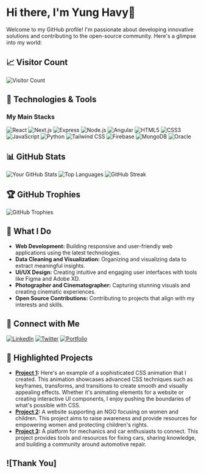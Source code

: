 # Hi there, I'm Yung Havy👋


Welcome to my GitHub profile! I'm passionate about developing innovative solutions and contributing to the open-source community. Here's a glimpse into my world:

## 📈 Visitor Count

![Visitor Count](https://hitcounter.pythonanywhere.com/count/tag.svg?url=https%3A%2F%2Fgithub.com%2Fyunghavy%2Fyunghavy)


## 🔧 Technologies & Tools

### My Main Stacks
![React](https://img.shields.io/badge/-React-61DAFB?style=flat-square&logo=react&logoColor=black)
![Next.js](https://img.shields.io/badge/-Next.js-000000?style=flat-square&logo=next.js&logoColor=white)
![Express](https://img.shields.io/badge/-Express-000000?style=flat-square&logo=express&logoColor=white)
![Node.js](https://img.shields.io/badge/-Node.js-339933?style=flat-square&logo=node.js&logoColor=white)
![Angular](https://img.shields.io/badge/-Angular-DD0031?style=flat-square&logo=angular&logoColor=white)
![HTML5](https://img.shields.io/badge/-HTML5-E34F26?style=flat-square&logo=html5&logoColor=white)
![CSS3](https://img.shields.io/badge/-CSS3-1572B6?style=flat-square&logo=css3&logoColor=white)
![JavaScript](https://img.shields.io/badge/-JavaScript-F7DF1E?style=flat-square&logo=javascript&logoColor=black)
![Python](https://img.shields.io/badge/-Python-3776AB?style=flat-square&logo=python&logoColor=white)
![Tailwind CSS](https://img.shields.io/badge/-Tailwind%20CSS-38B2AC?style=flat-square&logo=tailwind-css&logoColor=white)
![Firebase](https://img.shields.io/badge/-Firebase-FFCA28?style=flat-square&logo=firebase&logoColor=black)
![MongoDB](https://img.shields.io/badge/-MongoDB-47A248?style=flat-square&logo=mongodb&logoColor=white)
![Oracle](https://img.shields.io/badge/-Oracle-F80000?style=flat-square&logo=oracle&logoColor=white)

## 📊 GitHub Stats

![Your GitHub Stats](https://github-readme-stats.vercel.app/api?username=yunghavy&show_icons=true&theme=radical)
![Top Languages](https://github-readme-stats.vercel.app/api/top-langs/?username=yunghavy&layout=compact&theme=radical)
![GitHub Streak](https://github-readme-streak-stats.herokuapp.com/?user=yunghavy&theme=radical)

## 🏆 GitHub Trophies
![GitHub Trophies](https://github-profile-trophy.vercel.app/?username=yunghavy&theme=radical&no-bg=true&no-frame=true)

## 💼 What I Do
- **Web Development:** Building responsive and user-friendly web applications using the latest technologies.
- **Data Cleaning and Visualization:** Organizing and visualizing data to extract meaningful insights.
- **UI/UX Design:** Creating intuitive and engaging user interfaces with tools like Figma and Adobe XD.
- **Photographer and Cinematographer:** Capturing stunning visuals and creating cinematic experiences.
- **Open Source Contributions:** Contributing to projects that align with my interests and skills.

## 🔗 Connect with Me

[![LinkedIn](https://img.shields.io/badge/-LinkedIn-0077B5?style=flat-square&logo=linkedin&logoColor=white)](https://www.linkedin.com/in/jafferkimitei/)
[![Twitter](https://img.shields.io/badge/-Twitter-1DA1F2?style=flat-square&logo=twitter&logoColor=white)](https://twitter.com/yunghavy/)
[![Portfolio](https://img.shields.io/badge/-Portfolio-000000?style=flat-square&logo=portfolio&logoColor=white)](https://yunghavy.com)


## 🌟 Highlighted Projects
- **[Project 1](https://github.com/yunghavy/Complex-css-Animations):** Here's an example of a sophisticated CSS animation that I created. This animation showcases advanced CSS techniques such as keyframes, transforms, and transitions to create smooth and visually appealing effects. Whether it's animating elements for a website or creating interactive UI components, I enjoy pushing the boundaries of what's possible with CSS.
- **[Project 2](https://github.com/yunghavy/NGO):** A website supporting an NGO focusing on women and children. This project aims to raise awareness and provide resources for empowering women and protecting children's rights.
- **[Project 3](https://github.com/yunghavy/mechauto):** A platform for mechanics and car enthusiasts to connect. This project provides tools and resources for fixing cars, sharing knowledge, and building a community around automotive repair.

![Thank You]
---

